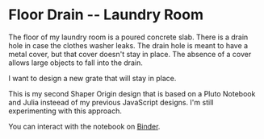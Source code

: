 # Floor Drain -- Laundry Room

The floor of my laundry room is a poured concrete slab.  There is a
drain hole in case the clothes washer leaks.  The drain hole is meant
to have a metal cover, but that cover doesn't stay in place.  The
absence of a cover allows large objects to fall into the drain.

I want to design a new grate that will stay in place.

This is my second Shaper Origin design that is based on a Pluto
Notebook and Julia insteead of my previous JavaScript designs.  I'm
still experimenting with this approach.

You can interact with the notebook on
[Binder](https://mybinder.org/v2/gh/MarkNahabedian/DesignWithSVG/HEAD?filepath=floor_drain%2Ffloor_drain.jl).

